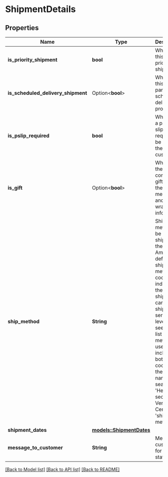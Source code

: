 # ShipmentDetails

## Properties

Name | Type | Description | Notes
------------ | ------------- | ------------- | -------------
**is_priority_shipment** | **bool** | When true, this is a priority shipment. | 
**is_scheduled_delivery_shipment** | Option<**bool**> | When true, this order is part of a scheduled delivery program. | [optional]
**is_pslip_required** | **bool** | When true, a packing slip is required to be sent to the customer. | 
**is_gift** | Option<**bool**> | When true, the order contain a gift. Include the gift message and gift wrap information. | [optional]
**ship_method** | **String** | Ship method to be used for shipping the order. Amazon defines ship method codes indicating the shipping carrier and shipment service level. To see the full list of ship methods in use, including both the code and the friendly name, search the 'Help' section on Vendor Central for 'ship methods'. | 
**shipment_dates** | [**models::ShipmentDates**](ShipmentDates.md) |  | 
**message_to_customer** | **String** | Message to customer for order status. | 

[[Back to Model list]](../README.md#documentation-for-models) [[Back to API list]](../README.md#documentation-for-api-endpoints) [[Back to README]](../README.md)


